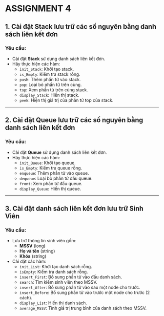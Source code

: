# ASSIGNMENT 4

## 1. Cài đặt **Stack** lưu trữ các số nguyên bằng danh sách liên kết đơn

### **Yêu cầu:**
- Cài đặt **Stack** sử dụng danh sách liên kết đơn.
- Hãy thực hiện các hàm:
  - `init_Stack`: Khởi tạo stack.
  - `is_Empty`: Kiểm tra stack rỗng.
  - `push`: Thêm phần tử vào stack.
  - `pop`: Loại bỏ phần tử trên cùng.
  - `top`: Xem phần tử trên cùng stack.
  - `display_Stack`: Hiển thị stack.
  - `peek`: Hiện thị giá trị của phần tử top của stack.

---

## 2. Cài đặt **Queue** lưu trữ các số nguyên bằng danh sách liên kết đơn

### **Yêu cầu:**
- Cài đặt **Queue** sử dụng danh sách liên kết đơn.
- Hãy thực hiện các hàm:
  - `init_Queue`: Khởi tạo queue.
  - `is_Empty`: Kiểm tra queue rỗng.
  - `enqueue`: Thêm phần tử vào queue.
  - `dequeue`: Loại bỏ phần tử đầu queue.
  - `front`: Xem phần tử đầu queue.
  - `display_Queue`: Hiển thị queue.

---

## 3. Cài đặt danh sách liên kết đơn lưu trữ **Sinh Viên**

### **Yêu cầu:**
- Lưu trữ thông tin sinh viên gồm:
  - **MSSV** (long)
  - **Họ và tên** (string)
  - **Khóa** (string)
- Cài đặt các hàm:
  - `init_List`: Khởi tạo danh sách rỗng.
  - `isEmpty`: Kiểm tra danh sách rỗng.
  - `insert_First`: Bổ sung phần tử vào đầu danh sách.
  - `search`: Tìm kiếm sinh viên theo MSSV.
  - `insert_After`: Bổ sung phần tử vào sau một node cho trước.
  - `insert_Before`: Bổ sung phần tử vào trước một node cho trước (2 cách).
  - `display_List`: Hiển thị danh sách.
  - `average_MSSV`: Tính giá trị trung bình của danh sách theo MSSV.



